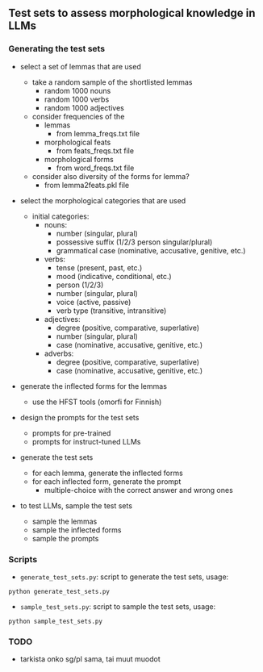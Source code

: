 ## Test sets to assess morphological knowledge in LLMs

### Generating the test sets
- select a set of lemmas that are used
    - take a random sample of the shortlisted lemmas
        - random 1000 nouns
        - random 1000 verbs
        - random 1000 adjectives
    - consider frequencies of the
        - lemmas
            - from lemma_freqs.txt file
        - morphological feats
            - from feats_freqs.txt file
        - morphological forms
            - from word_freqs.txt file
    - consider also diversity of the forms for lemma?
        - from lemma2feats.pkl file

- select the morphological categories that are used
    - initial categories:
        - nouns:
            - number (singular, plural)
            - possessive suffix (1/2/3 person singular/plural)
            - grammatical case (nominative, accusative, genitive, etc.)
        - verbs:
            - tense (present, past, etc.)
            - mood (indicative, conditional, etc.)
            - person (1/2/3)
            - number (singular, plural)
            - voice (active, passive)
            - verb type (transitive, intransitive)
        - adjectives:
            - degree (positive, comparative, superlative)
            - number (singular, plural)
            - case (nominative, accusative, genitive, etc.)
        - adverbs:
            - degree (positive, comparative, superlative)
            - case (nominative, accusative, genitive, etc.)
- generate the inflected forms for the lemmas
    - use the HFST tools (omorfi for Finnish)
- design the prompts for the test sets
    - prompts for pre-trained
    - prompts for instruct-tuned LLMs
- generate the test sets
    - for each lemma, generate the inflected forms
    - for each inflected form, generate the prompt
        - multiple-choice with the correct answer and wrong ones
- to test LLMs, sample the test sets
    - sample the lemmas
    - sample the inflected forms
    - sample the prompts

### Scripts
- `generate_test_sets.py`: script to generate the test sets, usage:
```
python generate_test_sets.py
```

- `sample_test_sets.py`: script to sample the test sets, usage:
```
python sample_test_sets.py
```

### TODO
- tarkista onko sg/pl sama, tai muut muodot
